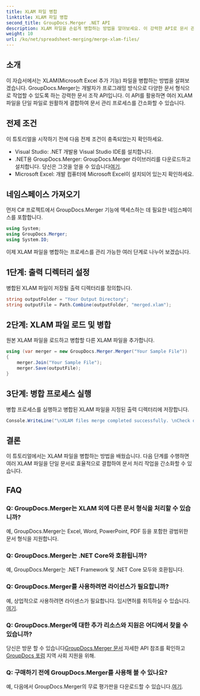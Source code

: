 ```yaml
---
title: XLAM 파일 병합
linktitle: XLAM 파일 병합
second_title: GroupDocs.Merger .NET API
description: XLAM 파일을 손쉽게 병합하는 방법을 알아보세요. 이 강력한 API로 문서 관리 작업을 단순화하세요.
weight: 10
url: /ko/net/spreadsheet-merging/merge-xlam-files/
---
```

## 소개

이 자습서에서는 XLAM(Microsoft Excel 추가 기능) 파일을 병합하는 방법을 살펴보겠습니다. GroupDocs.Merger는 개발자가 프로그래밍 방식으로 다양한 문서 형식으로 작업할 수 있도록 하는 강력한 문서 조작 API입니다. 이 API를 활용하면 여러 XLAM 파일을 단일 파일로 원활하게 결합하여 문서 관리 프로세스를 간소화할 수 있습니다.

## 전제 조건

이 튜토리얼을 시작하기 전에 다음 전제 조건이 충족되었는지 확인하세요.

- Visual Studio: .NET 개발용 Visual Studio IDE를 설치합니다.
-  .NET용 GroupDocs.Merger: GroupDocs.Merger 라이브러리를 다운로드하고 설치합니다. 당신은 그것을 얻을 수 있습니다[여기](https://releases.groupdocs.com/merger/net/).
- Microsoft Excel: 개발 컴퓨터에 Microsoft Excel이 설치되어 있는지 확인하세요.

## 네임스페이스 가져오기

먼저 C# 프로젝트에서 GroupDocs.Merger 기능에 액세스하는 데 필요한 네임스페이스를 포함합니다.

```csharp
using System; 
using GroupDocs.Merger;
using System.IO;
```

이제 XLAM 파일을 병합하는 프로세스를 관리 가능한 여러 단계로 나누어 보겠습니다.

## 1단계: 출력 디렉터리 설정

병합된 XLAM 파일이 저장될 출력 디렉터리를 정의합니다.

```csharp
string outputFolder = "Your Output Directory";
string outputFile = Path.Combine(outputFolder, "merged.xlam");
```

## 2단계: XLAM 파일 로드 및 병합

원본 XLAM 파일을 로드하고 병합할 다른 XLAM 파일을 추가합니다.

```csharp
using (var merger = new GroupDocs.Merger.Merger("Your Sample File"))
{
    merger.Join("Your Sample File");
    merger.Save(outputFile);
}
```

## 3단계: 병합 프로세스 실행

병합 프로세스를 실행하고 병합된 XLAM 파일을 지정된 출력 디렉터리에 저장합니다.

```csharp
Console.WriteLine("\nXLAM files merge completed successfully. \nCheck output in {0}", outputFolder);
```

## 결론

이 튜토리얼에서는 XLAM 파일을 병합하는 방법을 배웠습니다. 다음 단계를 수행하면 여러 XLAM 파일을 단일 문서로 효율적으로 결합하여 문서 처리 작업을 간소화할 수 있습니다.

## FAQ

### Q: GroupDocs.Merger는 XLAM 외에 다른 문서 형식을 처리할 수 있습니까?

예, GroupDocs.Merger는 Excel, Word, PowerPoint, PDF 등을 포함한 광범위한 문서 형식을 지원합니다.

### Q: GroupDocs.Merger는 .NET Core와 호환됩니까?

예, GroupDocs.Merger는 .NET Framework 및 .NET Core 모두와 호환됩니다.

### Q: GroupDocs.Merger를 사용하려면 라이선스가 필요합니까?

예, 상업적으로 사용하려면 라이센스가 필요합니다. 임시면허를 취득하실 수 있습니다.[여기](https://purchase.groupdocs.com/temporary-license/).

### Q: GroupDocs.Merger에 대한 추가 리소스와 지원은 어디에서 찾을 수 있습니까?

 당신은 방문 할 수 있습니다[GroupDocs.Merger 문서](https://tutorials.groupdocs.com/merger/net/) 자세한 API 참조를 확인하고[GroupDocs 포럼](https://forum.groupdocs.com/c/merger/32) 지역 사회 지원을 위해.

### Q: 구매하기 전에 GroupDocs.Merger를 사용해 볼 수 있나요?

 예, 다음에서 GroupDocs.Merger의 무료 평가판을 다운로드할 수 있습니다.[여기](https://releases.groupdocs.com/).
